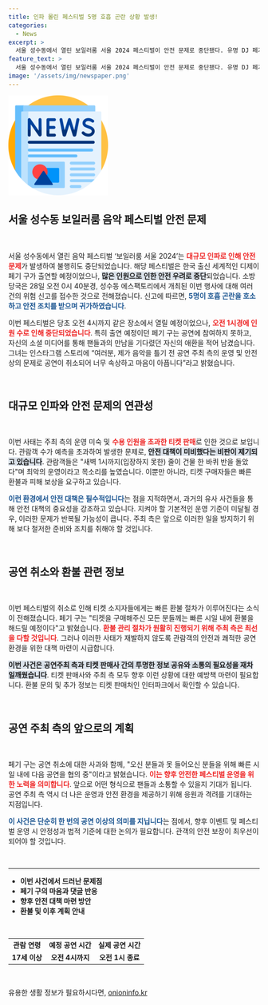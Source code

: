 ```yaml
---
title: 인파 몰린 페스티벌 5명 호흡 곤란 상황 발생!
categories:
  - News
excerpt: >
  서울 성수동에서 열린 보일러룸 서울 2024 페스티벌이 안전 문제로 중단됐다. 유명 DJ 페기 구가 무대에 오르지 못한 가운데, 관객의 안전을 위한 신속한 조치가 필요했던 현장. 관람객들은 불만을 토로하며 빠른 환불과 보상을 요구하고 있다.
feature_text: >
  서울 성수동에서 열린 보일러룸 서울 2024 페스티벌이 안전 문제로 중단됐다. 유명 DJ 페기 구가 무대에 오르지 못한 가운데, 관객의 안전을 위한 신속한 조치가 필요했던 현장. 관람객들은 불만을 토로하며 빠른 환불과 보상을 요구하고 있다.
image: '/assets/img/newspaper.png'
---
```


<p><img src="/assets/img/newspaper.png" alt="kimp 속보" /></p>

<h2 data-ke-size="size26">서울 성수동 보일러룸 음악 페스티벌 안전 문제</h2>

<p data-ke-size="size16">&nbsp;</p>

<p>서울 성수동에서 열린 음악 페스티벌 ‘보일러룸 서울 2024’는 <b><span style="color: #ee2323;">대규모 인파로 인해 안전 문제</span></b>가 발생하여 불행히도 중단되었습니다. 해당 페스티벌은 한국 출신 세계적인 디제이 페기 구가 출연할 예정이었으나, <b><span style="background-color: #21538527;">많은 인원으로 인한 안전 우려로 중단</span></b>되었습니다. 소방당국은 28일 오전 0시 40분경, 성수동 에스팩토리에서 개최된 이번 행사에 대해 여러 건의 위험 신고를 접수한 것으로 전해졌습니다. 신고에 따르면, <b><span style="color: #1a5490;">5명이 호흡 곤란을 호소하고 안전 조치를 받으며 귀가하였습니다</span></b>.</p>

<p>이번 페스티벌은 당초 오전 4시까지 같은 장소에서 열릴 예정이었으나, <b><span style="color: #ee2323;">오전 1시경에 인원 수로 인해 중단되었습니다</span></b>. 특히 출연 예정이던 페기 구는 공연에 참여하지 못하고, 자신의 소셜 미디어를 통해 팬들과의 만남을 기다렸던 자신의 애환을 적어 남겼습니다. 그녀는 인스타그램 스토리에 “여러분, 제가 음악을 틀기 전 공연 주최 측의 운영 및 안전상의 문제로 공연이 취소되어 너무 속상하고 마음이 아픕니다”라고 밝혔습니다. </p>

<p><br></p>

<h2 data-ke-size="size26">대규모 인파와 안전 문제의 연관성</h2>

<p data-ke-size="size16">&nbsp;</p>

<p>이번 사태는 주최 측의 운영 미숙 및 <b><span style="color: #ee2323;">수용 인원을 초과한 티켓 판매</span></b>로 인한 것으로 보입니다. 관람객 수가 예측을 초과하여 발생한 문제로, <b><span style="background-color: #21538527;">안전 대책이 미비했다는 비판이 제기되고 있습니다</span></b>. 관람객들은 "새벽 1시까지(입장하지 못한) 줄이 건물 한 바퀴 반을 돌았다"며 최악의 운영이라고 목소리를 높였습니다. 이뿐만 아니라, 티켓 구매자들은 빠른 환불과 피해 보상을 요구하고 있습니다. </p>

<p><b><span style="color: #1a5490;">이런 환경에서 안전 대책은 필수적입니다</span></b>는 점을 지적하면서, 과거의 유사 사건들을 통해 안전 대책의 중요성을 강조하고 있습니다. 지켜야 할 기본적인 운영 기준이 미달될 경우, 이러한 문제가 반복될 가능성이 큽니다. 주최 측은 앞으로 이러한 일을 방지하기 위해 보다 철저한 준비와 조치를 취해야 할 것입니다.</p>

<p><br></p>

<h2 data-ke-size="size26">공연 취소와 환불 관련 정보</h2>

<p data-ke-size="size16">&nbsp;</p>

<p>이번 페스티벌의 취소로 인해 티켓 소지자들에게는 빠른 환불 절차가 이루어진다는 소식이 전해졌습니다. 페기 구는 "티켓을 구매해주신 모든 분들께는 빠른 시일 내에 환불을 해드릴 예정이다"고 밝혔습니다. <b><span style="color: #ee2323;">환불 관리 절차가 원활히 진행되기 위해 주최 측은 최선을 다할 것입니다</span></b>. 그러나 이러한 사태가 재발하지 않도록 관람객의 안전과 쾌적한 공연 환경을 위한 대책 마련이 시급합니다.</p>

<p><b><span style="background-color: #21538527;">이번 사건은 공연주최 측과 티켓 판매사 간의 투명한 정보 공유와 소통의 필요성을 재차 일깨웠습니다</span></b>. 티켓 판매사와 주최 측 모두 향후 이런 상황에 대한 예방책 마련이 필요합니다. 환불 문의 및 추가 정보는 티켓 판매처인 인터파크에서 확인할 수 있습니다. </p>

<p><br></p>

<h2 data-ke-size="size26">공연 주최 측의 앞으로의 계획</h2>

<p data-ke-size="size16">&nbsp;</p>

<p>페기 구는 공연 취소에 대한 사과와 함께, "오신 분들과 못 들어오신 분들을 위해 빠른 시일 내에 다음 공연을 협의 중"이라고 밝혔습니다. <b><span style="color: #ee2323;">이는 향후 안전한 페스티벌 운영을 위한 노력을 의미합니다</span></b>. 앞으로 어떤 형식으로 팬들과 소통할 수 있을지 기대가 됩니다. 공연 주최 측 역시 더 나은 운영과 안전 환경을 제공하기 위해 응원과 격려를 기대하는 지점입니다.</p>

<p><b><span style="color: #1a5490;">이 사건은 단순히 한 번의 공연 이상의 의미를 지닙니다</span></b>는 점에서, 향후 이벤트 및 페스티벌 운영 시 안정성과 법적 기준에 대한 논의가 필요합니다. 관객의 안전 보장이 최우선이 되어야 할 것입니다.</p>

<p><br></p>

<hr>

<ul>
    <li><b>이번 사건에서 드러난 문제점</b></li>
    <li><b>페기 구의 마음과 댓글 반응</b></li>
    <li><b>향후 안전 대책 마련 방안</b></li>
    <li><b>환불 및 이후 계획 안내</b></li>
</ul> 

<p><br></p>

<table>
    <tr>
        <td style="text-align: center; height: 17px;"><b>관람 연령</b></td>
        <td style="text-align: center; height: 17px;"><b>예정 공연 시간</b></td>
        <td style="text-align: center; height: 17px;"><b>실제 공연 시간</b></td>
    </tr>
    <tr>
        <td style="text-align: center; height: 17px;"><b>17세 이상</b></td>
        <td style="text-align: center; height: 17px;"><b>오전 4시까지</b></td>
        <td style="text-align: center; height: 17px;"><b>오전 1시 종료</b></td>
    </tr>
</table>

<p data-ke-size="size16">&nbsp;</p>
유용한 생활 정보가 필요하시다면, <a href="https://onioninfo.kr" rel="dofollow">onioninfo.kr</a>


